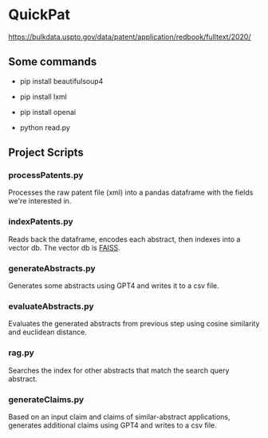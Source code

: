 # QuickPat

https://bulkdata.uspto.gov/data/patent/application/redbook/fulltext/2020/

## Some commands
- pip install beautifulsoup4
- pip install lxml
- pip install openai

- python read.py

## Project Scripts
### processPatents.py
Processes the raw patent file (xml) into a pandas dataframe with the fields we're interested in.

### indexPatents.py
Reads back the dataframe, encodes each abstract, then indexes into a vector db. The vector db is [FAISS](https://faiss.ai/index.html).

### generateAbstracts.py
Generates some abstracts using GPT4 and writes it to a csv file.

### evaluateAbstracts.py
Evaluates the generated abstracts from previous step using cosine similarity and euclidean distance.

### rag.py
Searches the index for other abstracts that match the search query abstract.

### generateClaims.py
Based on an input claim and claims of similar-abstract applications, generates additional claims using GPT4 and writes to a csv file.
